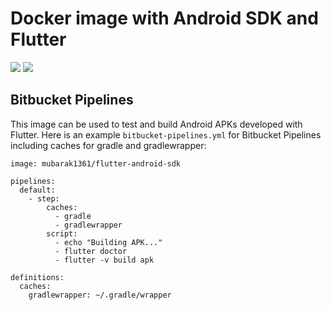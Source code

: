 # Docker image with Android SDK and Flutter

[![](https://images.microbadger.com/badges/version/martinlowinski/flutter-android-sdk.svg)](https://microbadger.com/images/martinlowinski/flutter-android-sdk "Get your own version badge on microbadger.com") [![](https://images.microbadger.com/badges/image/martinlowinski/flutter-android-sdk.svg)](https://microbadger.com/images/martinlowinski/flutter-android-sdk "Get your own image badge on microbadger.com")

## Bitbucket Pipelines

This image can be used to test and build Android APKs developed with Flutter. Here is an example `bitbucket-pipelines.yml` for Bitbucket Pipelines including caches for gradle and gradlewrapper:

```
image: mubarak1361/flutter-android-sdk

pipelines:
  default:
    - step:
        caches:
          - gradle
          - gradlewrapper
        script:
          - echo "Building APK..."
          - flutter doctor
          - flutter -v build apk

definitions:
  caches:
    gradlewrapper: ~/.gradle/wrapper
```

